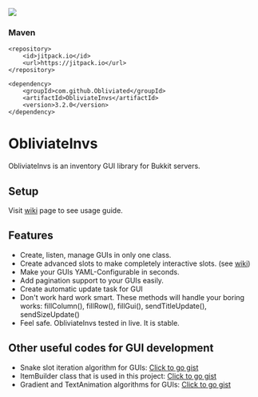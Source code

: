 [![](https://jitpack.io/v/Obliviated/ObliviateInvs.svg)](https://jitpack.io/#Obliviated/ObliviateInvs)

### Maven
```
<repository>
    <id>jitpack.io</id>
    <url>https://jitpack.io</url>
</repository>

<dependency>
    <groupId>com.github.Obliviated</groupId>
    <artifactId>ObliviateInvs</artifactId>
    <version>3.2.0</version>
</dependency>
```

# ObliviateInvs 
ObliviateInvs is an inventory GUI library for Bukkit servers.

## Setup
Visit [wiki](https://github.com/Obliviated/ObliviateInvs/wiki/) page to see usage guide.

## Features
- Create, listen, manage GUIs in only one class.
- Create advanced slots to make completely interactive slots. (see [wiki](https://github.com/Obliviated/ObliviateInvs/wiki/Advanced-Slots))
- Make your GUIs YAML-Configurable in seconds.
- Add pagination support to your GUIs easily.
- Create automatic update task for GUI
- Don't work hard work smart. These methods will handle your boring works: fillColumn(), fillRow(), fillGui(), sendTitleUpdate(), sendSizeUpdate()
- Feel safe. ObliviateInvs tested in live. It is stable.

## Other useful codes for GUI development
* Snake slot iteration algorithm for GUIs: [Click to go gist](https://gist.github.com/Obliviated/67c241c099d26e933a7662ba906322ce) 
* ItemBuilder class that is used in this project: [Click to go gist](https://gist.github.com/Obliviated/af71812e9235025be348f2600502d6cd)
* Gradient and TextAnimation algorithms for GUIs: [Click to go gist](https://gist.github.com/Obliviated/c741466e33bb359210de3a24bb52c7c6)
